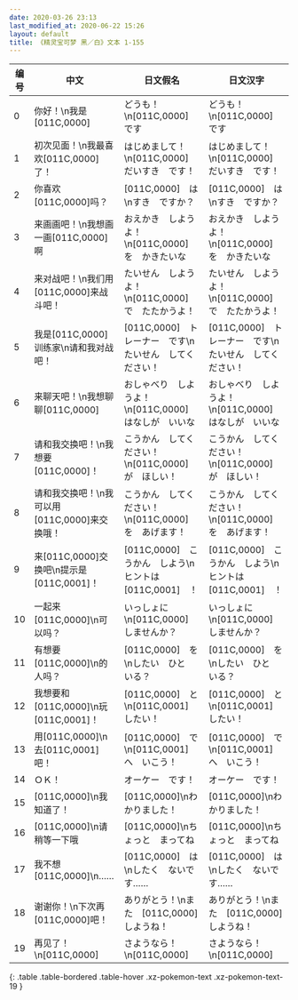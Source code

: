 ```yaml
---
date: 2020-03-26 23:13
last_modified_at: 2020-06-22 15:26
layout: default
title: 《精灵宝可梦 黑／白》文本 1-155
---
```

| 编号 | 中文 | 日文假名 | 日文汉字 |
| ---- | ---- | ---- | --- |
| 0 | 你好！\n我是[011C,0000] | どうも！\n[011C,0000]　です | どうも！\n[011C,0000]　です |
| 1 | 初次见面！\n我最喜欢[011C,0000]了！ | はじめまして！\n[011C,0000]　だいすき　です！ | はじめまして！\n[011C,0000]　だいすき　です！ |
| 2 | 你喜欢[011C,0000]吗？ | [011C,0000]　は\nすき　ですか？ | [011C,0000]　は\nすき　ですか？ |
| 3 | 来画画吧！\n我想画一画[011C,0000]啊 | おえかき　しようよ！\n[011C,0000]　を　かきたいな | おえかき　しようよ！\n[011C,0000]　を　かきたいな |
| 4 | 来对战吧！\n我们用[011C,0000]来战斗吧！ | たいせん　しようよ！\n[011C,0000]　で　たたかうよ！ | たいせん　しようよ！\n[011C,0000]　で　たたかうよ！ |
| 5 | 我是[011C,0000]训练家\n请和我对战吧！ | [011C,0000]　トレーナー　です\nたいせん　してください！ | [011C,0000]　トレーナー　です\nたいせん　してください！ |
| 6 | 来聊天吧！\n我想聊聊[011C,0000] | おしゃべり　しようよ！\n[011C,0000]　はなしが　いいな | おしゃべり　しようよ！\n[011C,0000]　はなしが　いいな |
| 7 | 请和我交换吧！\n我想要[011C,0000]！ | こうかん　してください！\n[011C,0000]　が　ほしい！ | こうかん　してください！\n[011C,0000]　が　ほしい！ |
| 8 | 请和我交换吧！\n我可以用[011C,0000]来交换哦！ | こうかん　してください！\n[011C,0000]　を　あげます！ | こうかん　してください！\n[011C,0000]　を　あげます！ |
| 9 | 来[011C,0000]交换吧\n提示是[011C,0001]！ | [011C,0000]　こうかん　しよう\nヒントは　[011C,0001]　！ | [011C,0000]　こうかん　しよう\nヒントは　[011C,0001]　！ |
| 10 | 一起来[011C,0000]\n可以吗？ | いっしょに\n[011C,0000]　しませんか？ | いっしょに\n[011C,0000]　しませんか？ |
| 11 | 有想要[011C,0000]\n的人吗？ | [011C,0000]　を　\nしたい　ひと　いる？ | [011C,0000]　を　\nしたい　ひと　いる？ |
| 12 | 我想要和[011C,0000]\n玩[011C,0001]！ | [011C,0000]　と\n[011C,0001]　したい！ | [011C,0000]　と\n[011C,0001]　したい！ |
| 13 | 用[011C,0000]\n去[011C,0001]吧！ | [011C,0000]　で\n[011C,0001]　へ　いこう！ | [011C,0000]　で\n[011C,0001]　へ　いこう！ |
| 14 | ＯＫ！ | オーケー　です！ | オーケー　です！ |
| 15 | [011C,0000]\n我知道了！ | [011C,0000]\nわかりました！ | [011C,0000]\nわかりました！ |
| 16 | [011C,0000]\n请稍等一下哦 | [011C,0000]\nちょっと　まってね | [011C,0000]\nちょっと　まってね |
| 17 | 我不想[011C,0000]\n…… | [011C,0000]　は\nしたく　ないです…… | [011C,0000]　は\nしたく　ないです…… |
| 18 | 谢谢你！\n下次再[011C,0000]吧！ | ありがとう！\nまた　[011C,0000]　しようね！ | ありがとう！\nまた　[011C,0000]　しようね！ |
| 19 | 再见了！\n[011C,0000] | さようなら！\n[011C,0000] | さようなら！\n[011C,0000] |
{: .table .table-bordered .table-hover .xz-pokemon-text .xz-pokemon-text-19 }